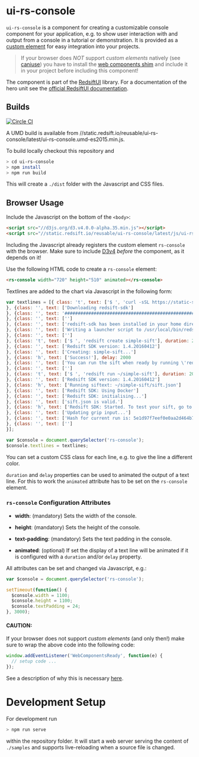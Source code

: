 # ui-rs-console

`ui-rs-console` is a component for creating a customizable console component for your application, e.g. to show user interaction with and output from a console in a tutorial or demonstration. It is provided as a [custom element](https://developer.mozilla.org/en-US/docs/Web/Web_Components/Custom_Elements) for easy integration into your projects.

> If your browser does *NOT* support *custom elements* natively (see [caniuse](http://caniuse.com/#feat=custom-elements)) you have to install the [web components shim](http://webcomponents.org/) and include it in your project before including this component!

The component is part of the [RedsiftUI](https://github.com/redsift/redsift-ui) library. For a documentation of the hero unit see the [official RedsiftUI documentation](https://docs.redsift.io/docs/client-code-redsift-ui).

## Builds

[![Circle CI](https://circleci.com/gh/Redsift/ui-rs-console.svg?style=svg)](https://circleci.com/gh/Redsift/ui-rs-console)

A UMD build is available from //static.redsift.io/reusable/ui-rs-console/latest/ui-rs-console.umd-es2015.min.js.

To build locally checkout this repository and

```bash
> cd ui-rs-console
> npm install
> npm run build
```

This will create a `./dist` folder with the Javascript and CSS files.

## Browser Usage

Include the Javascript on the bottom of the `<body>`:

```html
<script src="//d3js.org/d3.v4.0.0-alpha.35.min.js"></script>
<script src="//static.redsift.io/reusable/ui-rs-console/latest/js/ui-rs-console.umd-es2015.min.js"></script>
```

Including the Javascript already registers the custom element `rs-console` with the browser. Make sure to include [D3v4](https://d3js.org/) *before* the component, as it depends on it!

Use the following HTML code to create a `rs-console` element:

```html
<rs-console width="720" height="510" animated></rs-console>
```

Textlines are added to the chart via Javascript in the following form:

```Javascript
var textlines = [{ class: 't', text: ['$ ', 'curl -sSL https://static-sdk.redsift.io/install | bash'], duration: 4000
}, {class: '', text: ['Downloading redsift-sdk']
}, {class: '', text: '########################################################################', duration: 3000
}, {class: '', text: ['']
}, {class: '', text: ['redsift-sdk has been installed in your home directory (~/.redsift).']
}, {class: '', text: ['Writing a launcher script to /usr/local/bin/redsift for your convenience.']
}, {class: '', text: ['']
}, {class: 't', text: ['$ ', 'redsift create simple-sift'], duration: 2000
}, {class: '', text: ['Redsift SDK version: 1.4.20160412']
}, {class: '', text: ['Creating: simple-sift...']
}, {class: 'h', text: ['Success!'], delay: 2000
}, {class: '', text: ['You can run the sift when ready by running \'redsift run ~/simple-sift\''], delay: 1500
}, {class: '', text: ['']
}, {class: 't', text: ['$ ', 'redsift run ~/simple-sift'], duration: 2000
}, {class: '', text: ['Redsift SDK version: 1.4.20160412']
}, {class: 'h', text: ['Running siftext: ~/simple-sift/sift.json']
}, {class: '', text: ['Redsift SDK: Using Docker']
}, {class: '', text: ['Redsift SDK: initialising...']
}, {class: '', text: ['sift.json is valid.']
}, {class: 'h', text: ['Redsift SDK: Started. To test your sift, go to: http://localhost:7438'], delay: 3000
}, {class: '', text: ['Updating grip input...']
}, {class: '', text: ['Hash for current run is: 5e1d97f7eef0e0aa2d464b79c76bd71af98ce0e6']
}, {class: '', text: ['']
}];

var $console = document.querySelector('rs-console');
$console.textlines = textlines;
```
You can set a custom CSS class for each line, e.g. to give the line a different color.

`duration` and `delay` properties can be used to animated the output of a text line. For this to work the `animated` attribute has to be set on the `rs-console` element.

### `rs-console` Configuration Attributes

* **width**: (mandatory) Sets the width of the console.

* **height**: (mandatory) Sets the height of the console.

* **text-padding**: (mandatory) Sets the text padding in the console.

* **animated**: (optional) If set the display of a text line will be animated if it is configured with a `duration` and/or `delay` property.

All attributes can be set and changed via Javascript, e.g.:

```javascript
var $console = document.querySelector('rs-console');

setTimeout(function() {
  $console.width = 1100;
  $console.height = 1100;
  $console.textPadding = 24;
}, 3000);
```

#### CAUTION:

If your browser does not support *custom elements* (and only then!) make sure to wrap the above code into the following code:

```javascript
window.addEventListener('WebComponentsReady', function(e) {
  // setup code ...
});
```

See a description of why this is necessary [here](https://www.polymer-project.org/1.0/docs/migration.html#polymer-ready).

# Development Setup

For development run

```bash
> npm run serve
```

within the repository folder. It will start a web server serving the content of `./samples` and supports live-reloading when a source file is changed.
